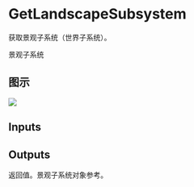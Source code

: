# GetLandscapeSubsystem

获取景观子系统（世界子系统）。

景观子系统

## 图示

![]($-20221218-21375379.png)

## Inputs

## Outputs

返回值。景观子系统对象参考。
